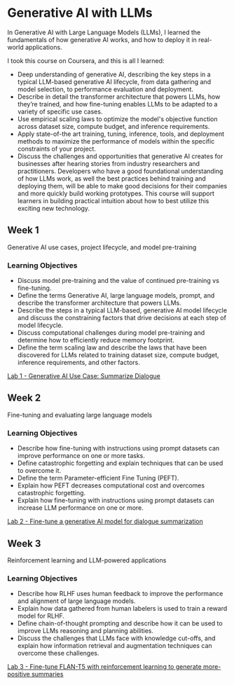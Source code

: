 # Generative AI with LLMs
In Generative AI with Large Language Models (LLMs), I learned the fundamentals of how generative AI works, and how to deploy it in real-world applications.

I took this course on Coursera, and this is all I learned:

* Deep understanding of generative AI, describing the key steps in a typical LLM-based generative AI lifecycle, from data gathering and model selection, to performance evaluation and deployment.
* Describe in detail the transformer architecture that powers LLMs, how they’re trained, and how fine-tuning enables LLMs to be adapted to a variety of specific use cases.
* Use empirical scaling laws to optimize the model's objective function across dataset size, compute budget, and inference requirements.
* Apply state-of-the art training, tuning, inference, tools, and deployment methods to maximize the performance of models within the specific constraints of your project.
* Discuss the challenges and opportunities that generative AI creates for businesses after hearing stories from industry researchers and practitioners.
Developers who have a good foundational understanding of how LLMs work, as well the best practices behind training and deploying them, will be able to make good decisions for their companies and more quickly build working prototypes.
 This course will support learners in building practical intuition about how to best utilize this exciting new technology.

## Week 1
Generative AI use cases, project lifecycle, and model pre-training

### Learning Objectives
* Discuss model pre-training and the value of continued pre-training vs fine-tuning.
* Define the terms Generative AI, large language models, prompt, and describe the transformer architecture that powers LLMs.
* Describe the steps in a typical LLM-based, generative AI model lifecycle and discuss the constraining factors that drive decisions at each step of model lifecycle.
* Discuss computational challenges during model pre-training and determine how to efficiently reduce memory footprint.
* Define the term scaling law and describe the laws that have been discovered for LLMs related to training dataset size, compute budget, inference requirements, and other factors.
  
[Lab 1 - Generative AI Use Case: Summarize Dialogue](https://github.com/prachitui/Generative-AI-with-LLM/blob/main/Lab_1_summarize_dialogue.ipynb)



## Week 2
Fine-tuning and evaluating large language models

### Learning Objectives
* Describe how fine-tuning with instructions using prompt datasets can improve performance on one or more tasks.
* Define catastrophic forgetting and explain techniques that can be used to overcome it.
* Define the term Parameter-efficient Fine Tuning (PEFT).
* Explain how PEFT decreases computational cost and overcomes catastrophic forgetting.
* Explain how fine-tuning with instructions using prompt datasets can increase LLM performance on one or more.
  
[Lab 2 - Fine-tune a generative AI model for dialogue summarization](https://github.com/prachitui/Generative-AI-with-LLM/blob/main/Lab_2_fine_tune_generative_ai_model.ipynb)



## Week 3
Reinforcement learning and LLM-powered applications

### Learning Objectives
* Describe how RLHF uses human feedback to improve the performance and alignment of large language models.
* Explain how data gathered from human labelers is used to train a reward model for RLHF.
* Define chain-of-thought prompting and describe how it can be used to improve LLMs reasoning and planning abilities.
* Discuss the challenges that LLMs face with knowledge cut-offs, and explain how information retrieval and augmentation techniques can overcome these challenges.
  
[Lab 3 - Fine-tune FLAN-T5 with reinforcement learning to generate more-positive summaries](https://github.com/prachitui/Generative-AI-with-LLM/blob/main/Lab_3_fine_tune_model_to_detoxify_summaries.ipynb)
